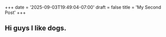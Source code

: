 +++
date = '2025-09-03T19:49:04-07:00'
draft = false
title = 'My Second Post'
+++

## 

## Hi guys I like dogs.

